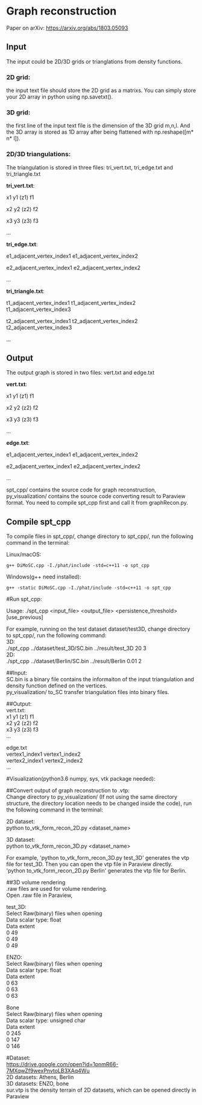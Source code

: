 # Graph reconstruction

Paper on arXiv: https://arxiv.org/abs/1803.05093 

## Input

The input could be 2D/3D grids or trianglations from density functions.

### 2D grid: 

the input text file should store the 2D grid as a matrixs. You can simply store your 2D array in python using np.savetxt(). 

### 3D grid:

the first line of the input text file is the dimension of the 3D grid m,n,l. And the 3D array is stored as 1D array after being flattened with np.reshape([m* n* l]).

### 2D/3D triangulations:

The triangulation is stored in three files: tri_vert.txt, tri_edge.txt and tri_triangle.txt

**tri_vert.txt**:

x1 y1 (z1) f1 

x2 y2 (z2) f2 

x3 y3 (z3) f3 

...

**tri_edge.txt**:

e1_adjacent_vertex_index1 e1_adjacent_vertex_index2

e2_adjacent_vertex_index1 e2_adjacent_vertex_index2

...

**tri_triangle.txt**:

t1_adjacent_vertex_index1 t1_adjacent_vertex_index2 t1_adjacent_vertex_index3

t2_adjacent_vertex_index1 t2_adjacent_vertex_index2 t2_adjacent_vertex_index3

...


## Output

The output graph is stored in two files: vert.txt and edge.txt

**vert.txt**: 

x1 y1 (z1) f1

x2 y2 (z2) f2

x3 y3 (z3) f3

...

**edge.txt**:

e1_adjacent_vertex_index1 e1_adjacent_vertex_index2

e2_adjacent_vertex_index1 e2_adjacent_vertex_index2

...


spt_cpp/ contains the source code for graph reconstruction, py_visualization/ contains the source code converting result to Paraview format. You need to compile spt_cpp first and call it from graphRecon.py.

## Compile spt_cpp

To compile files in spt_cpp/, change directory to spt_cpp/, run the following command in the terminal:

Linux/macOS:
```
g++ DiMoSC.cpp -I./phat/include -std=c++11 -o spt_cpp
```

Windows(g++ need installed):
```
g++ -static DiMoSC.cpp -I./phat/include -std=c++11 -o spt_cpp
```



#Run spt_cpp:<br />

Usage: ./spt_cpp <input_file> <output_file> <persistence_threshold> <dimension> [use_previous]<br />

For example, running on the test dataset dataset/test3D, change directory to spt_cpp/, run the following command: <br />
3D:<br />
./spt_cpp ../dataset/test_3D/SC.bin ../result/test_3D 20 3<br />
2D:<br />
./spt_cpp ../dataset/Berlin/SC.bin ../result/Berlin 0.01 2<br />

##Input:<br />
SC.bin is a binary file contains the informaiton of the input triangulation and density function defined on the vertices.<br />
py_visualization/ to_SC transfer triangulation files into binary files.<br />

##Output:<br />
vert.txt: <br />
x1 y1 (z1) f1<br />
x2 y2 (z2) f2<br />
x3 y3 (z3) f3<br />
...<br />

edge.txt<br />
vertex1_index1 vertex1_index2<br />
vertex2_index1 vertex2_index2<br />
...<br />


#Visualization(python3.6 numpy, sys, vtk package needed):<br />

##Convert output of graph reconstruction to .vtp:<br />
Change directory to py_visualization/ (If not using the same directory structure, the directory location needs to be changed inside the code), run the following command in the terminal:<br />

2D dataset:<br />
python to_vtk_form_recon_2D.py <dataset_name><br />

3D dataset:<br />
python to_vtk_form_recon_3D.py <dataset_name><br />

For example, 'python to_vtk_form_recon_3D.py test_3D' generates the vtp file for test_3D. Then you can open the vtp file in Paraview directly.<br />
'python to_vtk_form_recon_2D.py Berlin' generates the vtp file for Berlin.<br />

##3D volume rendering<br />
.raw files are used for volume rendering.<br />
Open .raw file in Paraview, <br />

test_3D:<br />
Select Raw(binary) files when opening<br />
Data scalar type: float<br />
Data extent <br />
0 49<br />
0 49<br />
0 49<br />

ENZO:<br />
Select Raw(binary) files when opening<br />
Data scalar type: float<br />
Data extent <br />
0 63<br />
0 63<br />
0 63<br />

Bone<br />
Select Raw(binary) files when opening<br />
Data scalar type: unsigned char<br />
Data extent <br />
0 245<br />
0 147<br />
0 146<br />

#Dataset:<br />
https://drive.google.com/open?id=1pnmR66-7MXqwZf9wexPnvtoLB3XAq4Wu<br />
2D datasets: Athens, Berlin<br />
3D datasets: ENZO, bone<br />
sur.vtp is the density terrain of 2D datasets, which can be opened directly in Paraview


